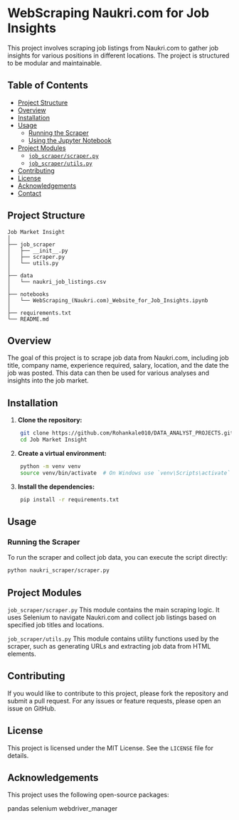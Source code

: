 # WebScraping Naukri.com for Job Insights

This project involves scraping job listings from Naukri.com to gather job insights for various positions in different locations. The project is structured to be modular and maintainable.

## Table of Contents

- [Project Structure](#project-structure)
- [Overview](#overview)
- [Installation](#installation)
- [Usage](#usage)
  - [Running the Scraper](#running-the-scraper)
  - [Using the Jupyter Notebook](#using-the-jupyter-notebook)
- [Project Modules](#project-modules)
  - [`job_scraper/scraper.py`](#job_scraperscraperpy)
  - [`job_scraper/utils.py`](#job_scraperutilspy)
- [Contributing](#contributing)
- [License](#license)
- [Acknowledgements](#acknowledgements)
- [Contact](#contact)

## Project Structure

```plaintext
Job Market Insight
│
├── job_scraper
│   ├── __init__.py
│   ├── scraper.py
│   └── utils.py
│
├── data
│   └── naukri_job_listings.csv
│
├── notebooks
│   └── WebScraping_(Naukri.com)_Website_for_Job_Insights.ipynb
│
├── requirements.txt
└── README.md
```

## Overview

The goal of this project is to scrape job data from Naukri.com, including job title, company name, experience required, salary, location, and the date the job was posted. This data can then be used for various analyses and insights into the job market.

## Installation

1. **Clone the repository:**
```bash
    git clone https://github.com/Rohankale010/DATA_ANALYST_PROJECTS.git
    cd Job Market Insight
```

2. **Create a virtual environment:**
```bash
    python -m venv venv
    source venv/bin/activate  # On Windows use `venv\Scripts\activate`
```

3. **Install the dependencies:**
```bash
    pip install -r requirements.txt
```

## Usage

### Running the Scraper

To run the scraper and collect job data, you can execute the script directly:

```bash
python naukri_scraper/scraper.py
```

## Project Modules

`job_scraper/scraper.py`
This module contains the main scraping logic. It uses Selenium to navigate Naukri.com and collect job listings based on specified job titles and locations.

`job_scraper/utils.py`
This module contains utility functions used by the scraper, such as generating URLs and extracting job data from HTML elements.

## Contributing

If you would like to contribute to this project, please fork the repository and submit a pull request. For any issues or feature requests, please open an issue on GitHub.

## License

This project is licensed under the MIT License. See the `LICENSE` file for details.

## Acknowledgements

This project uses the following open-source packages:

pandas
selenium
webdriver_manager